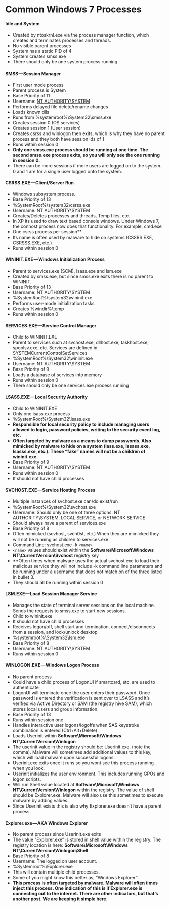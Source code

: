 # Common Windows 7 Processes
#### Idle and System
-   Created by ntoskrnl.exe via the process manager function, which creates and terminates processes and threads.
-   No visible parent processes
-   System has a static PID of 4
-   System creates smss.exe
-   There should only be one system process running

#### SMSS — Session Manager
-   First user mode process
-   Parent process is System
-   Base Priority of 11
-   Username: [NT AUTHORITY\SYSTEM](https://www.google.com/search?client=opera-gx&q=what+is+the+NT+AUTHORITY%5CSYSTEM+user+account&sourceid=opera&ie=UTF-8&oe=UTF-8)
-   Performs delayed file delete/rename changes
-   Loads known dlls
-   Runs from \%systemroot%\System32\smss.exe
-   Creates session 0 (OS services)
-   Creates session 1 (User session)
-   Creates csrss and winlogon then exits, which is why they have no parent process and they both have session ids of 1
-   Runs within session 0
-   **Only one smss.exe process should be running at one time. The second smss.exe process exits, so you will only see the one running in session 0.**
-   There can be more sessions if more users are logged on to the system. 0 and 1 are for a single user logged onto the system.


#### **CSRSS.EXE — Client/Server Run**
-   Windows subsystem process.
-   Base Priority of 13
-   \%SystemRoot%\system32\csrss.exe
-   Username: NT AUTHORITY\SYSTEM
-   Creates/Deletes processes and threads, Temp files, etc.
-   In XP its used to draw text based console windows. Under Windows 7, the conhost process now does that functionality. For example, cmd.exe
-   One csrss process per session**
-   Its name is often used by malware to hide on systems (CSSRS.EXE, CSRSSS.EXE, etc.)
-   Runs within session 0

#### **WININIT.EXE — Windows Initialization Process**
-   Parent to services.exe (SCM), lsass.exe and lsm.exe
-   Created by smss.exe, but since smss.exe exits there is no parent to WININIT.
-   Base Priority of 13
-   Username: NT AUTHORITY\SYSTEM
-   \%SystemRoot%\system32\wininit.exe
-   Performs user-mode initialization tasks
-   Creates \%windir%\temp
-   Runs within session 0

#### **SERVICES.EXE — Service Control Manager**
-   Child to WININIT.EXE
-   Parent to services such at svchost.exe, dllhost.exe, taskhost.exe, spoolsv.exe, etc. Services are defined in SYSTEMCurrentControlSetServices
-   \%SystemRoot%\System32\wininit.exe
-   Username: NT AUTHORITY\SYSTEM
-   Base Priority of 9
-   Loads a database of services into memory
-   Runs within session 0
-   There should only be one services.exe process running

#### **LSASS.EXE — Local Security Authority**
-   Child to WININIT.EXE
-   Only one lsass.exe process
-   %SystemRoot%\System32\lsass.exe
-   **Responsible for local security policy to include managing users allowed to login, password policies, writing to the security event log, etc.**
-   **Often targeted by malware as a means to dump passwords. Also mimicked by malware to hide on a system (lass.exe, lssass.exe, lsasss.exe, etc.). These “fake” names will not be a children of wininit.exe.**
-   Base Priority of 9
-   Username: NT AUTHORITY\SYSTEM
-   Runs within session 0
-   It should not have child processes

#### SVCHOST.EXE — Service Hosting Process
-   Multiple instances of svchost.exe can/do exist/run
-   %SystemRoot%\System32\svchost.exe
-   Username: Should only be one of three options: NT AUTHORITY\SYSTEM, LOCAL SERVICE, or NETWORK SERVICE
-   Should always have a parent of services.exe
-   Base Priority of 8
-   Often mimicked (scvhost, svch0st, etc.) When they are mimicked they will not be running as children to services.exe.
-   Command Line: svchost.exe -k `<name>`
-   `<name>` values should exist within the **Software\Microsoft\Windows NT\CurrentVersion\Svchost** registry key
-   **Often times when malware uses the actual svchost.exe to load their malicious service they will not include -k command line parameters and be running under a username that does not match on of the three listed in bullet 3.
-   They should all be running within session 0

#### **LSM.EXE — Load Session Manager Service**

-   Manages the state of terminal server sessions on the local machine. Sends the requests to smss.exe to start new sessions.
-   Child to wininit.exe
-   It should not have child processes
-   Receives logon/off, shell start and termination, connect/disconnects from a session, and lock/unlock desktop
-   %systemroot%\System32\lsm.exe
-   Base Priority of 8
-   Username: NT AUTHORITY\SYSTEM
-   Runs within session 0

#### **WINLOGON.EXE — Windows Logon Process**

-   No parent process
-   Could have a child process of LogonUI if smartcard, etc. are used to authenticate
-   LogonUI will terminate once the user enters their password. Once password is entered the verification is sent over to LSASS and it’s verified via Active Directory or SAM (the registry hive SAM), which stores local users and group information.
-   Base Priority of 13
-   Runs within session one
-   Handles interactive user logons/logoffs when SAS keystroke combination is entered (Ctrl+Alt+Delete)
-   Loads Userinit within **Software\Microsoft\Windows NT\CurrentVersion\Winlogon**
-   The userinit value in the registry should be: Userinit.exe, (note the comma). Malware will sometimes add additional values to this key, which will load malware upon successful logons.
-   Userinit.exe exits once it runs so you wont see this process running when you look.
-   Userinit initializes the user environment. This includes running GPOs and logon scripts.
-   Will run Shell value located at **Software\Microsoft\Windows NT\CurrentVersion\Winlogon** within the registry. The value of shell should be Explorer.exe. Malware will also use this sometimes to execute malware by adding values.
-   Since Userinit exists this is also why Explorer.exe doesn’t have a parent process.

#### **Explorer.exe — AKA Windows Explorer**

-   No parent process since Userinit.exe exits
-   The value “Explorer.exe” is stored in shell value within the registry. The registry location is here: **Software\Microsoft\Windows NT\CurrentVersion\Winlogon\Shell**
-   Base Priority of 8
-   Username: The logged on user account.
-   %Systemroot%\Explorer.exe
-   This will contain multiple child processes.
-   Some of you might know this better as, “Windows Explorer”
-   **This process is often targeted by malware. Malware will often times inject this process. One indication of this is if Explorer.exe is connecting out to the internet. There are other indicators, but that’s another post. We are keeping it simple here.**